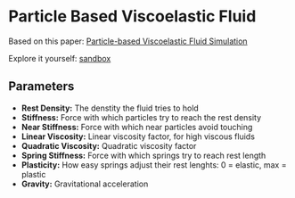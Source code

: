 # Particle Based Viscoelastic Fluid

Based on this paper: [Particle-based Viscoelastic Fluid Simulation](https://dl.acm.org/doi/abs/10.1145/1073368.1073400)

Explore it yourself: [sandbox](https://puutzza.github.io/particle_based_viscoelastic_fluid/)

## Parameters

* **Rest Density:** The denstity the fluid tries to hold
* **Stiffness:** Force with which particles try to reach the rest density
* **Near Stiffness:** Force with which near particles avoid touching
* **Linear Viscosity:** Linear viscosity factor, for high viscous fluids
* **Quadratic Viscosity:** Quadratic viscosity factor
* **Spring Stiffness:** Force with which springs try to reach rest length
* **Plasticity:** How easy springs adjust their rest lenghts: 0 = elastic, max = plastic
* **Gravity:** Gravitational acceleration
